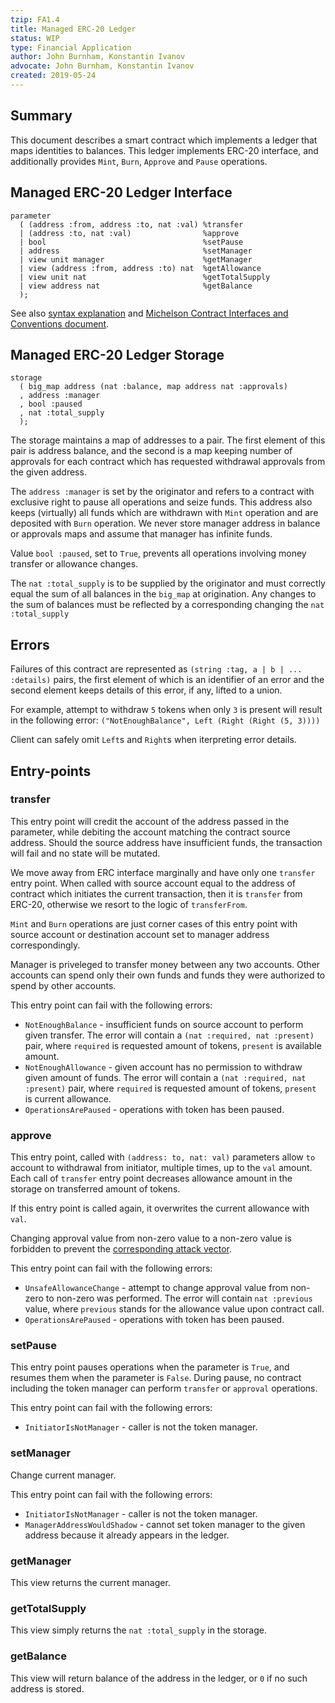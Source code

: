 ```yaml
---
tzip: FA1.4
title: Managed ERC-20 Ledger
status: WIP
type: Financial Application
author: John Burnham, Konstantin Ivanov
advocate: John Burnham, Konstantin Ivanov
created: 2019-05-24
---
```


## Summary

This document describes a smart contract which implements a ledger that maps
identities to balances. This ledger implements ERC-20 interface, and
additionally provides `Mint`, `Burn`, `Approve` and `Pause` operations.

## Managed ERC-20 Ledger Interface

```
parameter
  ( (address :from, address :to, nat :val) %transfer
  | (address :to, nat :val)                %approve
  | bool                                   %setPause
  | address                                %setManager
  | view unit manager                      %getManager
  | view (address :from, address :to) nat  %getAllowance
  | view unit nat                          %getTotalSupply
  | view address nat                       %getBalance
  );
```

See also [syntax explanation](https://gitlab.com/morley-framework/morley/blob/master/docs/morleySyntaxSugar.md) and [Michelson Contract Interfaces and Conventions document](https://gitlab.com/tzip/tzip/blob/master/A/A1.md#view-entry-points).

## Managed ERC-20 Ledger Storage

```
storage
  ( big_map address (nat :balance, map address nat :approvals)
  , address :manager
  , bool :paused
  , nat :total_supply
  );
```

The storage maintains a map of addresses to a pair.
The first element of this pair is address balance, and the second is a map
keeping number of approvals for each contract which has requested withdrawal
approvals from the given address.

The `address :manager` is set by the originator and refers to a contract
with exclusive right to pause all operations and seize funds. This address
also keeps (virtually) all funds which are withdrawn with `Mint` operation
and are deposited with `Burn` operation. We never store manager address in
balance or approvals maps and assume that manager has infinite funds.

Value `bool :paused`, set to `True`, prevents all operations
involving money transfer or allowance changes.

The `nat :total_supply` is to be supplied by the originator and must correctly
equal the sum of all balances in the `big_map` at origination. Any changes to
the sum of balances must be reflected by a corresponding changing the `nat
:total_supply`

## Errors

Failures of this contract are represented as
`(string :tag, a | b | ... :details)` pairs, the first element of which
is an identifier of an error and the second element keeps details of this error,
if any, lifted to a union.

For example, attempt to withdraw `5` tokens when only `3` is present
will result in the following error:
`("NotEnoughBalance", Left (Right (Right (5, 3))))`

Client can safely omit `Left`s and `Right`s when
iterpreting error details.

## Entry-points

### transfer

This entry point will credit the account of the address passed in the
parameter, while debiting the account matching the contract source address.
Should the source address have insufficient funds, the transaction will fail and
no state will be mutated.

We move away from ERC interface marginally and have only one `transfer` entry point.
When called with source account equal to the address of contract which initiates
the current transaction, then it is `transfer` from ERC-20, otherwise we resort
to the logic of `transferFrom`.

`Mint` and `Burn` operations are just corner cases of this entry point with
source account or destination account set to manager address correspondingly.

Manager is priveleged to transfer money between any two accounts. Other accounts
can spend only their own funds and funds they were authorized to spend by
other accounts.

This entry point can fail with the following errors:
* `NotEnoughBalance` - insufficient funds on source account to perform given
transfer. The error will contain a `(nat :required, nat :present)` pair, where
`required` is requested amount of tokens, `present` is available amount.
* `NotEnoughAllowance` - given account has no permission to withdraw given
amount of funds. The error will contain a `(nat :required, nat :present)` pair,
where `required` is requested amount of tokens, `present` is current allowance.
* `OperationsArePaused` - operations with token has been paused.

### approve

This entry point, called with `(address: to, nat: val)`
parameters allow `to` account to withdrawal from initiator, multiple times,
up to the `val` amount. Each call of `transfer` entry point decreases
allowance amount in the storage on transferred amount of tokens.

If this entry point is called again, it overwrites the current allowance
with `val`.

Changing approval value from non-zero value to a non-zero value is
forbidden to prevent the [corresponding attack vector](https://docs.google.com/document/d/1YLPtQxZu1UAvO9cZ1O2RPXBbT0mooh4DYKjA_jp-RLM).

This entry point can fail with the following errors:
* `UnsafeAllowanceChange` - attempt to change approval value from non-zero to
non-zero was performed. The error will contain `nat :previous` value, where
`previous` stands for the allowance value upon contract call.
* `OperationsArePaused` - operations with token has been paused.

### setPause

This entry point pauses operations when the parameter is `True`,
and resumes them when the parameter is `False`. During pause,
no contract including the token manager can perform `transfer` or
`approval` operations.

This entry point can fail with the following errors:
* `InitiatorIsNotManager` - caller is not the token manager.

### setManager

Change current manager.

This entry point can fail with the following errors:
* `InitiatorIsNotManager` - caller is not the token manager.
* `ManagerAddressWouldShadow` - cannot set token manager to the given address
because it already appears in the ledger.

### getManager

This view returns the current manager.

### getTotalSupply

This view simply returns the `nat :total_supply` in the storage.

### getBalance

This view will return balance of the address in the ledger, or
`0` if no such address is stored.
